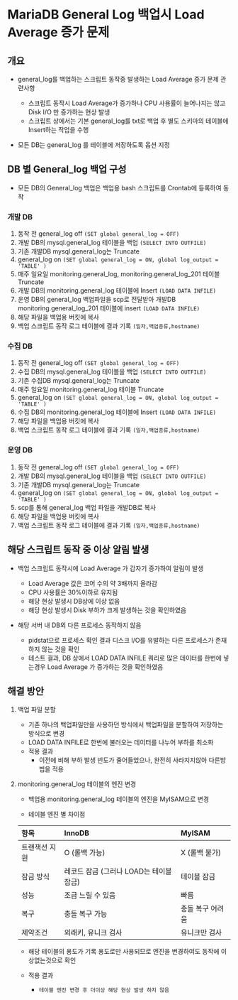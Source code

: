 # MariaDB General Log 백업시 Load Average 증가 문제


## 개요
- general_log를 백업하는 스크립트 동작중 발생하는 Load Average 증가 문제 관련사항
    - 스크립트 동작시 Load Average가 증가하나 CPU 사용률이 늘어나지는 않고 Disk I/O 만 증가하는 현상 발생
    - 스크립트 상에서는 기본 general_log를 txt로 백업 후 별도 스키마의 테이블에 Insert하는 작업을 수행

- 모든 DB는 general_log 를 테이블에 저장하도록 옵션 지정 


##  DB 별 General_log 백업 구성
- 모든 DB의 General_log 백업은 백업용 bash 스크립트를 Crontab에 등록하여 동작

### 개발 DB 
1. 동작 전 general_log off `(SET global general_log = OFF)`
2. 개발 DB의 mysql.general_log 테이블을 백업 `(SELECT INTO OUTFILE)`
3. 기존 개발DB mysql.general_log는 Truncate
4. general_log on `(SET global general_log = ON, global log_output = 'TABLE' )`
5. 매주 일요일 monitoring.general_log, monitoring.general_log_201 테이블 Truncate
6. 개발 DB의 monitoring.general_log 테이블에 Insert `(LOAD DATA INFILE)`
7. 운영 DB의 general_log 백업파일을 scp로 전달받아 개발DB monitoring.general_log_201 테이블에 insert `(LOAD DATA INFILE)`
8. 해당 파일을 백업용 버킷에 복사 
9. 백업 스크립트 동작 로그 테이블에 결과 기록 `(일자,백업종류,hostname)`

### 수집 DB
1. 동작 전 general_log off `(SET global general_log = OFF)`
2. 수집 DB의 mysql.general_log 테이블을 백업 `(SELECT INTO OUTFILE)`
3. 기존 수집DB mysql.general_log는 Truncate
4. 매주 일요일 monitoring.general_log 테이블 Truncate
5. general_log on `(SET global general_log = ON, global log_output = 'TABLE' )`
6. 수집 DB의 monitoring.general_log 테이블에 Insert `(LOAD DATA INFILE)`
7. 해당 파일을 백업용 버킷에 복사 
8. 백업 스크립트 동작 로그 테이블에 결과 기록 `(일자,백업종류,hostname)`

### 운영 DB
1. 동작 전 general_log off `(SET global general_log = OFF)`
2. 개발 DB의 mysql.general_log 테이블을 백업 `(SELECT INTO OUTFILE)`
3. 기존 개발DB mysql.general_log는 Truncate
4. general_log on `(SET global general_log = ON, global log_output = 'TABLE' )`
5. scp를 통해 general_log 백업 파일을 개발DB로 복사
6. 해당 파일을 백업용 버킷에 복사 
7. 백업 스크립트 동작 로그 테이블에 결과 기록 `(일자,백업종류,hostname)`

## 해당 스크립트 동작 중 이상 알림 발생
- 백업 스크립트 동작시에 Load Average 가 갑자기 증가하여 알림이 발생 
    - Load Average 값은 코어 수의 약 3배까지 올라감
    - CPU 사용률은 30%이하로 유지됨
    - 해당 현상 발생시 DB상에 이상 없음 
    - 해당 현상 발생시 Disk 부하가 크게 발생하는 것을 확인하였음

- 해당 서버 내 DB외 다른 프로세스 동작하지 않음 
    - pidstat으로 프로세스 확인 결과 디스크 I/O를 유발하는 다른 프로세스가 존재하지 않는 것을 확인 
    - 테스트 결과, DB 상에서 LOAD DATA INFILE 쿼리로 많은 데이터를 한번에 넣는경우 Load Average 가 증가하는 것을 확인하였음 


## 해결 방안 
1. 백업 파일 분할
    - 기존 하나의 백업파일만을 사용하던 방식에서 백업파일을 분할하여 저장하는 방식으로 변경
    - LOAD DATA INFILE로 한번에 불러오는 데이터를 나누어 부하를 최소화 
    - 적용 결과
        - 이전에 비해 부하 발생 빈도가 줄어들었으나, 완전히 사라지지않아 다른방법을 적용

2. monitoring.general_log 테이블의 엔진 변경 
    - 백업용 monitoring.general_log 테이블의 엔진을 MyISAM으로 변경
    
    - 테이블 엔진 별 차이점

    | 항목 | InnoDB | MyISAM |
    |:---|:---|:---|
    | 트랜잭션 지원 | O (롤백 가능) | X (롤백 불가) |
    | 잠금 방식 | 레코드 잠금 (그러나 LOAD는 테이블 잠금) | 테이블 잠금 |
    | 성능 | 조금 느릴 수 있음 | 빠름 |
    | 복구 | 충돌 복구 가능 | 충돌 복구 어려움 |
    | 제약조건 | 외래키, 유니크 검사 | 유니크만 검사 |

    - 해당 테이블의 용도가 기록 용도로만 사용되므로 엔진을 변경하여도 동작에 이상없는것으로 확인 
    
    - 적용 결과
        - `테이블 엔진 변경 후 더이상 해당 현상 발생 하지 않음`

